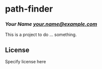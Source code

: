 # path-finder
### _Your Name <your.name@example.com>_

This is a project to do ... something.

## License

Specify license here

